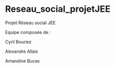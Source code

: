 # Reseau_social_projetJEE
<p>
Projet Réseau social JEE
<p>
Equipe composée de : <p>
Cyril Bouriez <p>
Alexandre Allais <p>
Amandine Bucas
